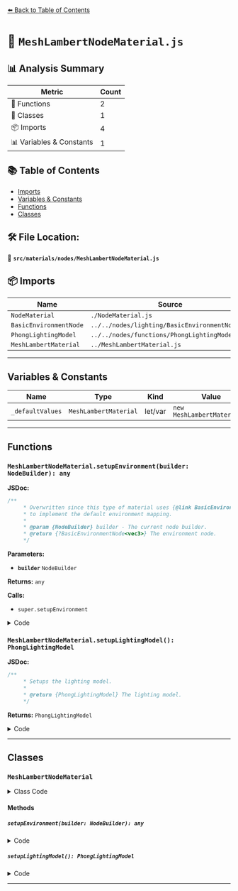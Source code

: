 [⬅️ Back to Table of Contents](../../../index.md)

# 📄 `MeshLambertNodeMaterial.js`

## 📊 Analysis Summary

| Metric | Count |
|--------|-------|
| 🔧 Functions | 2 |
| 🧱 Classes | 1 |
| 📦 Imports | 4 |
| 📊 Variables & Constants | 1 |

## 📚 Table of Contents

- [Imports](#imports)
- [Variables & Constants](#variables-constants)
- [Functions](#functions)
- [Classes](#classes)

## 🛠️ File Location:
📂 **`src/materials/nodes/MeshLambertNodeMaterial.js`**

## 📦 Imports

| Name | Source |
|------|--------|
| `NodeMaterial` | `./NodeMaterial.js` |
| `BasicEnvironmentNode` | `../../nodes/lighting/BasicEnvironmentNode.js` |
| `PhongLightingModel` | `../../nodes/functions/PhongLightingModel.js` |
| `MeshLambertMaterial` | `../MeshLambertMaterial.js` |


---

## Variables & Constants

| Name | Type | Kind | Value | Exported |
|------|------|------|-------|----------|
| `_defaultValues` | `MeshLambertMaterial` | let/var | `new MeshLambertMaterial()` | ✗ |


---

## Functions

### `MeshLambertNodeMaterial.setupEnvironment(builder: NodeBuilder): any`

**JSDoc:**
```typescript
/**
	 * Overwritten since this type of material uses {@link BasicEnvironmentNode}
	 * to implement the default environment mapping.
	 *
	 * @param {NodeBuilder} builder - The current node builder.
	 * @return {?BasicEnvironmentNode<vec3>} The environment node.
	 */
```

**Parameters:**

- **`builder`** `NodeBuilder`

**Returns:** `any`

**Calls:**

- `super.setupEnvironment`

<details><summary>Code</summary>

```typescript
setupEnvironment( builder ) {

		const envNode = super.setupEnvironment( builder );

		return envNode ? new BasicEnvironmentNode( envNode ) : null;

	}
```
</details>

### `MeshLambertNodeMaterial.setupLightingModel(): PhongLightingModel`

**JSDoc:**
```typescript
/**
	 * Setups the lighting model.
	 *
	 * @return {PhongLightingModel} The lighting model.
	 */
```

**Returns:** `PhongLightingModel`

<details><summary>Code</summary>

```typescript
setupLightingModel( /*builder*/ ) {

		return new PhongLightingModel( false ); // ( specular ) -> force lambert

	}
```
</details>


---

## Classes

### `MeshLambertNodeMaterial`

<details><summary>Class Code</summary>

```ts
class MeshLambertNodeMaterial extends NodeMaterial {

	static get type() {

		return 'MeshLambertNodeMaterial';

	}

	/**
	 * Constructs a new mesh lambert node material.
	 *
	 * @param {Object} [parameters] - The configuration parameter.
	 */
	constructor( parameters ) {

		super();

		/**
		 * This flag can be used for type testing.
		 *
		 * @type {boolean}
		 * @readonly
		 * @default true
		 */
		this.isMeshLambertNodeMaterial = true;

		/**
		 * Set to `true` because lambert materials react on lights.
		 *
		 * @type {boolean}
		 * @default true
		 */
		this.lights = true;

		this.setDefaultValues( _defaultValues );

		this.setValues( parameters );

	}

	/**
	 * Overwritten since this type of material uses {@link BasicEnvironmentNode}
	 * to implement the default environment mapping.
	 *
	 * @param {NodeBuilder} builder - The current node builder.
	 * @return {?BasicEnvironmentNode<vec3>} The environment node.
	 */
	setupEnvironment( builder ) {

		const envNode = super.setupEnvironment( builder );

		return envNode ? new BasicEnvironmentNode( envNode ) : null;

	}

	/**
	 * Setups the lighting model.
	 *
	 * @return {PhongLightingModel} The lighting model.
	 */
	setupLightingModel( /*builder*/ ) {

		return new PhongLightingModel( false ); // ( specular ) -> force lambert

	}

}
```
</details>

#### Methods

##### `setupEnvironment(builder: NodeBuilder): any`

<details><summary>Code</summary>

```ts
setupEnvironment( builder ) {

		const envNode = super.setupEnvironment( builder );

		return envNode ? new BasicEnvironmentNode( envNode ) : null;

	}
```
</details>

##### `setupLightingModel(): PhongLightingModel`

<details><summary>Code</summary>

```ts
setupLightingModel( /*builder*/ ) {

		return new PhongLightingModel( false ); // ( specular ) -> force lambert

	}
```
</details>


---